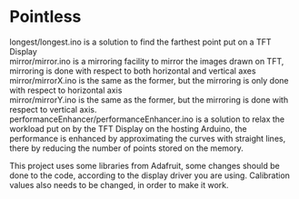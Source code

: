 # Pointless

longest/longest.ino is a solution to find the farthest point put on a TFT Display<br>
mirror/mirror.ino is a mirroring facility to mirror the images drawn on TFT, mirroring is done with respect to both horizontal and vertical axes<br> 
mirror/mirrorX.ino is the same as the former, but the mirroring is only done with respect to horizontal axis<br>
mirror/mirrorY.ino is the same as the former, but the mirroring is done with respect to vertical axis.<br>
performanceEnhancer/performanceEnhancer.ino is a solution to relax the workload put on by the TFT Display on the hosting Arduino, the performance is enhanced by approximating the curves with straight lines, there by reducing the number of points stored on the memory.<br>


This project uses some libraries from Adafruit, some changes should be done to the code, according to the display driver you are using. Calibration values also needs to be changed, in order to make it work.
